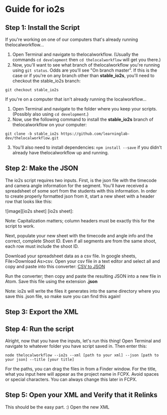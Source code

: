 # Guide for io2s

## Step 1: Install the Script
If you're working on one of our computers that's already running thelocalworkflow...
1. Open Terminal and navigate to thelocalworkflow. (Usually the commands `cd development` then `cd thelocalworkflow` will get you there.)
2. Now, you'll want to see what branch of thelocalworkflow you're running using `git status`. Odds are you'll see "On branch master". If this is the case or if you're on any branch other than **stable_io2s**, you'll need to checkout the stable_io2s branch:
  ```
  git checkout stable_io2s
  ```

If you're on a computer that isn't already running the localworkflow...  
1. Open Terminal and navigate to the folder where you keep your scripts. (Possibly also using `cd development`.)
2. Now, use the following command to install the **stable_io2s** branch of thelocalworkflow on your computer:
```
git clone -b stable_io2s https://github.com/learninglab-dev/thelocalworkflow.git
```
3. You'll also need to install dependencies: `npm install --save` if you didn't already have thelocalworkflow up and running.


## Step 2: Make the JSON
The io2s script requires two inputs. First, is the json file with the timecode and camera angle information for the segment. You'll have received a spreadsheet of some sort from the students with this information. In order to create properly formatted json from it, start a new sheet with a header row that looks like this:

![image][io2s sheet]
[io2s sheet]:

Note: Capitalization matters; column headers must be exactly this for the script to work.

Next, populate your new sheet with the timecode and angle info and the correct, complete Shoot ID. Even if all segments are from the same shoot, each row must include the shoot ID.

Download your spreadsheet data as a csv file. In google sheets, File>Download As>csv. Open your csv file in a text editor and select all and copy and paste into this converter: [CSV to JSON](https://www.csvjson.com/csv2json)

Run the converter; then copy and paste the resulting JSON into a new file in Atom. Save this file using the extension **.json**

Note: io2s will write the files it generates into the same directory where you save this .json file, so make sure you can find this again!

## Step 3: Export the XML

## Step 4: Run the script
Alright, now that you have the inputs, let's run this thing! Open Terminal and navigate to whatever folder you have script saved in. Then enter this:
```
node thelocalworkflow --io2s --xml [path to your xml] --json [path to your json] --title [your title]
```
For the paths, you can drag the files in from a Finder window. For the title, what you input here will appear as the project name in FCPX. Avoid spaces or special characters. You can always change this later in FCPX.

## Step 5: Open your XML and Verify that it Relinks
This should be the easy part. :) Open the new XML
